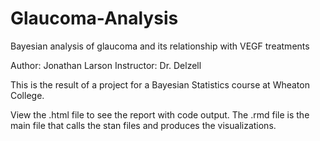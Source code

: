 # Glaucoma-Analysis
Bayesian analysis of glaucoma and its relationship with VEGF treatments

Author: Jonathan Larson
Instructor: Dr. Delzell

This is the result of a project for a Bayesian Statistics course at Wheaton College. 

View the .html file to see the report with code output. 
The .rmd file is the main file that calls the stan files and produces the visualizations.
